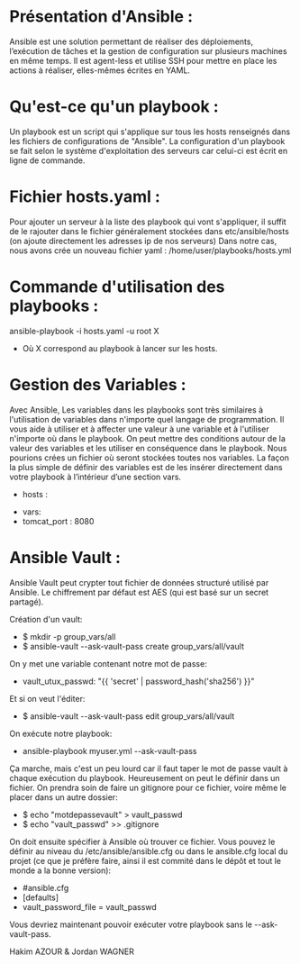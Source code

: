 # Présentation d'Ansible :

Ansible est une solution permettant de réaliser des déploiements, l’exécution de tâches et la gestion de configuration sur plusieurs machines 
en même temps. Il est agent-less et utilise SSH pour mettre en place les actions à réaliser, elles-mêmes écrites en YAML.

# Qu'est-ce qu'un playbook : 

Un playbook est un script qui s'applique sur tous les hosts renseignés dans les fichiers de configurations de "Ansible".
La configuration d'un playbook se fait selon le système d'exploitation des serveurs car celui-ci est écrit en ligne de commande.

# Fichier hosts.yaml :

Pour ajouter un serveur à la liste des playbook qui vont s'appliquer, il suffit de le rajouter dans le fichier généralement stockées dans 
etc/ansible/hosts (on ajoute directement les adresses ip de nos serveurs)
Dans notre cas, nous avons crée un nouveau fichier yaml : /home/user/playbooks/hosts.yml

# Commande d'utilisation des playbooks : 

ansible-playbook -i hosts.yaml -u root X
* Où X correspond au playbook à lancer sur les hosts.

# Gestion des Variables :

Avec Ansible, Les variables dans les playbooks sont très similaires à l'utilisation de variables dans n'importe quel langage de programmation. 
Il vous aide à utiliser et à affecter une valeur à une variable et à l'utiliser n'importe où dans le playbook. On peut mettre des conditions 
autour de la valeur des variables et les utiliser en conséquence dans le playbook.
Nous pourions crées un fichier où seront stockées toutes nos variables.
La façon la plus simple de définir des variables est de les insérer directement dans votre playbook à l’intérieur d’une section vars.

- hosts : <your hosts> 
* vars:
* tomcat_port : 8080 
  
# Ansible Vault :

Ansible Vault peut crypter tout fichier de données structuré utilisé par Ansible.
Le chiffrement par défaut est AES (qui est basé sur un secret partagé).

Création d'un vault:

- $ mkdir -p group_vars/all
- $ ansible-vault --ask-vault-pass create group_vars/all/vault

On y met une variable contenant notre mot de passe:

- vault_utux_passwd: "{{ 'secret' | password_hash('sha256') }}"

Et si on veut l'éditer:

- $ ansible-vault --ask-vault-pass edit group_vars/all/vault

On exécute notre playbook:

- ansible-playbook myuser.yml --ask-vault-pass

Ça marche, mais c'est un peu lourd car il faut taper le mot de passe vault à chaque exécution du playbook. Heureusement on peut le définir dans un fichier. On prendra soin de faire un gitignore pour ce fichier, voire même le placer dans un autre dossier:

- $ echo "motdepassevault" > vault_passwd
- $ echo "vault_passwd" >> .gitignore

On doit ensuite spécifier à Ansible où trouver ce fichier. Vous pouvez le définir au niveau du /etc/ansible/ansible.cfg ou dans le ansible.cfg local du projet (ce que je préfère faire, ainsi il est commité dans le dépôt et tout le monde a la bonne version):

- #ansible.cfg
- [defaults]
- vault_password_file = vault_passwd

Vous devriez maintenant pouvoir exécuter votre playbook sans le --ask-vault-pass.

Hakim AZOUR & Jordan WAGNER
